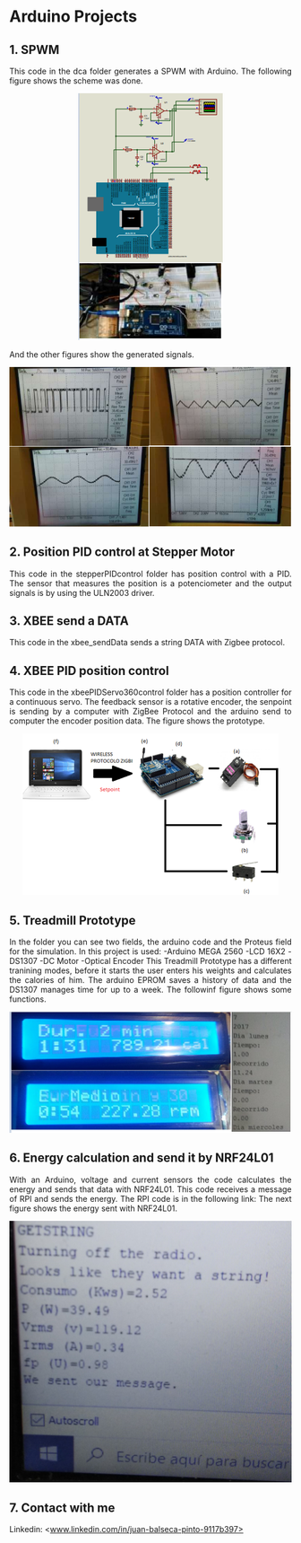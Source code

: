 # Arduino Projects
<!-- markdownlint-disable MD033 -->
<!-- markdownlint-disable MD047 -->
## 1. SPWM

<p align="justify">
This code in the dca folder generates a SPWM with Arduino. The following figure shows the scheme was done.
</p>

<p align="center">
  <img src="Images/dca_1.PNG">
</p>

<p align="justify">
And the other figures show the generated signals.
</p>

<p align="center">
  <img src="Images/dca_2.PNG">
</p>

## 2. Position PID control at Stepper Motor

<p align="justify">
This code in the stepperPIDcontrol folder has position control with a PID. The sensor that measures the position is a potenciometer and the output signals is by using the ULN2003 driver.
</p>

## 3. XBEE send a DATA

<p align="justify">
This code in the xbee_sendData sends a string DATA with Zigbee protocol.
</p>

## 4. XBEE PID position control

<p align="justify">
This code in the xbeePIDServo360control folder has a position controller for a continuous servo. The feedback sensor is a rotative encoder, the senpoint is sending by a computer with ZigBee Protocol and the arduino send to computer the encoder position data. The figure shows the prototype.
</p>

<p align="center">
  <img src="Images/XbeePID.PNG">
</p>

## 5. Treadmill Prototype

<p align="justify">
In the folder you can see two fields, the arduino code and the Proteus field for the simulation. In this project is used:
 -Arduino MEGA 2560
 -LCD 16X2
 -DS1307
 -DC Motor
 -Optical Encoder
This Treadmill Prototype has a different tranining modes, before it starts the user enters his weights and calculates the calories of him. The arduino EPROM saves a history of data and the DS1307 manages time for up to a week. The followinf figure shows some functions.
</p>

<p align="center">
  <img src="Images/Treadmill.PNG">
</p>

## 6. Energy calculation and send it by NRF24L01

<p align="justify">
With an Arduino, voltage and current sensors the code calculates the energy and sends that data with NRF24L01.
This code receives a message of RPI and sends the energy. The RPI code is in the following link:
  <https://github.com/Juanesb230/RaspberryProjects/tree/master/NRF24L01communication>
The next figure shows the energy sent with NRF24L01.
</p>

<p align="center">
  <img src="Images/NRF.jpg">
</p>

## 7. Contact with me

Linkedin: <www.linkedin.com/in/juan-balseca-pinto-9117b397>